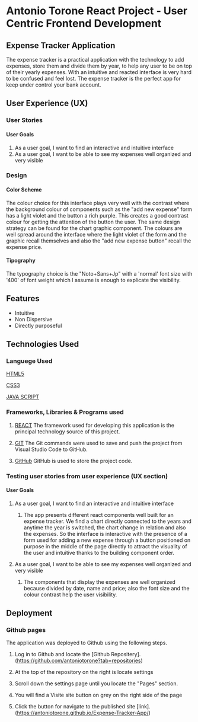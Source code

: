 # Antonio Torone React Project - User Centric Frontend Development



## Expense Tracker Application

The expense tracker is a practical application with the technology to add expenses, store them and divide them by year, to help any user to be on top of their yearly expenses. With an intuitive and reacted interface is very hard to be confused and feel lost. The expense tracker is the perfect app for keep under control your bank account.

<h2>

##  User Experience (UX)

### User Stories

#### User Goals

1. As a user goal, I want to find an interactive and intuitive interface
2. As a user goal, I want to be able to see my expenses well organized and very visible

### Design

#### Color Scheme

The colour choice for this interface plays very well with the contrast where the background colour of components such as the "add new expense" form has a light violet and the button a rich purple. This creates a good contrast colour for getting the attention of the button the user. The same design strategy can be found for the chart graphic component. The colours are well spread around the interface where the light violet of the form and the graphic recall themselves and also the "add new expense button" recall the expense price.

#### Tipography

The typography choice is the "Noto+Sans+Jp" with a 'normal' font size with '400' of font weight which I assume is enough to explicate the visibility.

## Features

* Intuitive
* Non Dispersive
* Directly purposeful

## Technologies Used

### Languege Used

[HTML5](https://en.wikipedia.org/wiki/HTML)

[CSS3](https://en.wikipedia.org/wiki/CSS)

[JAVA SCRIPT](https://en.wikipedia.org/wiki/JavaScript)

### Frameworks, Libraries & Programs used

1. [REACT](https://reactjs.org/)
   The framework used for developing this application is the principal technology source of this project.
   
1. [GIT](https://git-scm.com/)
   The Git commands were used to save and push the project from Visual Studio Code to GitHub.
   
1. [GitHub](https://github.com/)
   GitHub is used to store the project code.
   
### Testing user stories from user experience (UX section)

#### User Goals

1. As a user goal, I want to find an interactive and intuitive interface

   1. The app presents different react components well built for an expense tracker. We find a chart directly connected to the years and anytime the year is switched, the chart change in relation and also the expenses. So the interface is interactive with the presence of a form used for adding a new expense through a button positioned on purpose in the middle of the page directly to attract the visuality of the user and intuitive thanks to the building component order.
   
2. As a user goal, I want to be able to see my expenses well organized and very visible

   1. The components that display the expenses are well organized because divided by date, name and price; also the font size and the colour contrast help the user visibility.
   
## Deployment
   
### Github pages
   
The application was deployed to Github using the following steps.
   
1. Log in to Github and locate the [Github Repositery].(https://github.com/antoniotorone?tab=repositories)
   
2. At the top of the repository on the right is locate settings
   
3. Scroll down the settings page until you locate the "Pages" section.
   
4. You will find a Visite site button on grey on the right side of the page
  
5. Click the button for navigate to the published site [link].(https://antoniotorone.github.io/Expense-Tracker-App/)
   
